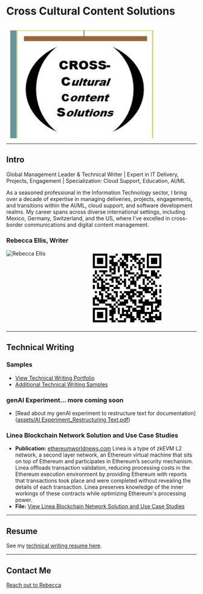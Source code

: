 # Cross Cultural Content Solutions 

<div style="display: flex; align-items: center;">
    <img src="assets/New_Logo.png" alt="QR-Code" style="width: 400px; height: 300px;">
</div>

---

## Intro

Global Management Leader & Technical Writer | Expert in IT Delivery, Projects, Engagement | Specialization: Cloud Support, Education, AI/ML


As a seasoned professional in the Information Technology sector, I bring over a decade of expertise in managing deliveries, projects, engagements, and transitions within the AI/ML, cloud support, and software development realms. My career spans across diverse international settings, including Mexico, Germany, Switzerland, and the US, where I've excelled in cross-border communications and digital content management.

### Rebecca Ellis, Writer

<!-- Adjust the image sizes and alignment as needed -->
<div style="display: flex; align-items: center;">
    <img src="https://s3.amazonaws.com/external_clips/users/6481/large/rebecca-bkink-1060.jpg?1332469171" alt="Rebecca Ellis" style="width: 200px; height: 200px; margin-right: 20px;">
    <img src="assets/qr-code.png" alt="QR-Code" style="width: 200px; height: 200px;">
</div>

---

## Technical Writing 

### Samples

- [View Technical Writing Portfolio](https://s3.amazonaws.com/external_clips/4884984/Senior_TW_Portfolio_Rebecca_Ellis_2-1.pdf?1700503305)
- [Additional Technical Writing Samples](https://github.com/rebejellis/xcultural-content/blob/119d530830ac905f512483151890589224d76f58/docs/assets/Additional%20TW%20Samples%20Rebecca%20Ellis.pdf)

### genAI Experiment... more coming soon

- [Read about my genAI experiment to restructure text for documentation]([assets/AI Experiment_Restructuring Text.pdf](https://github.com/rebejellis/xcultural-content/blob/119d530830ac905f512483151890589224d76f58/docs/assets/AI%20Experiment_%20Restructuring%20Text.pdf))

### Linea Blockchain Network Solution and Use Case Studies

- **Publication:** [ethereumworldnews.com](http://ethereumworldnews.com)
Linea is a type of zkEVM L2 network, a second layer network, an Ethereum virtual machine that sits on top of Ethereum and participates in Ethereum’s security mechanism. Linea offloads transaction validation, reducing processing costs in the Ethereum execution environment by providing Ethereum with reports that transactions took place and were completed without revealing the details of each transaction. Linea preserves knowledge of the inner workings of these contracts while optimizing Ethereum's processing power.
- **File:** [View Linea Blockchain Network Solution and Use Case Studies](https://s3.amazonaws.com/external_clips/4877903/Consensys_Technical_Writing_Sample.pdf?1699985027)

---

## Resume

See my [technical writing resume here](assets/RebeccaEllisTWPMResume.pdf).

---

## Contact Me

[Reach out to Rebecca](https://www.savvycard.com/rebejellis/techwriter-savvycdard/1459_scid)
